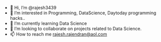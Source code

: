 - 👋 Hi, I’m @rajesh3439
- 👀 I’m interested in Programming, DataScience, Daytoday programming hacks..
- 🌱 I’m currently learning Data Science
- 💞️ I’m looking to collaborate on projects related to Data Science.
- 📫 How to reach me 
rajesh.rajendran@aol.com
<!---
rajesh3439/rajesh3439 is a ✨ special ✨ repository because its `README.md` (this file) appears on your GitHub profile.
You can click the Preview link to take a look at your changes.
--->
